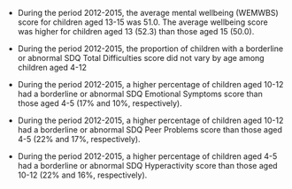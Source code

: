 * During the period 2012-2015, the average mental wellbeing (WEMWBS) score for children aged 13-15 was 51.0. The average wellbeing score was higher for children aged 13 (52.3) than those aged 15 (50.0).

* During the period 2012-2015, the proportion of children with a borderline or abnormal SDQ Total Difficulties score did not vary by age among children aged 4-12

* During the period 2012-2015, a higher percentage of children aged 10-12 had a borderline or abnormal SDQ Emotional Symptoms score than those aged 4-5 (17% and 10%, respectively). 

* During the period 2012-2015, a higher percentage of children aged 10-12 had a borderline or abnormal SDQ Peer Problems score than those aged 4-5 (22% and 17%, respectively). 

* During the period 2012-2015, a higher percentage of children aged 4-5 had a borderline or abnormal SDQ Hyperactivity score than those aged 10-12 (22% and 16%, respectively). 


